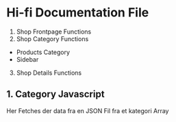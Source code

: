 # Hi-fi Documentation File

1. Shop Frontpage Functions
2. Shop Category Functions
* Products Category
* Sidebar
3. Shop Details Functions

## 1. Category Javascript
Her Fetches der data fra en JSON Fil fra et kategori Array

